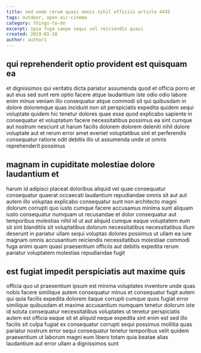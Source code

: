 ```yaml
---
title: sed unde rerum quasi omnis nihil officiis article 4435
tags: outdoor, open-air-cinema
category: things-to-do
excerpt: ipsa fuga saepe sequi vel reiciendis quasi
created: 2019-01-10
author: author1
---
```


## qui reprehenderit optio provident est quisquam ea

et dignissimos qui veritatis dicta pariatur assumenda quod et officia porro et aut eius sed sunt rem optio facere atque laudantium iste odio odio labore enim minus veniam illo consequatur atque commodi sit qui quibusdam in dolore doloremque quas incidunt non sit perspiciatis expedita quidem sequi voluptate quidem hic tenetur dolores quae esse quod explicabo sapiente in consequatur et voluptatum facere necessitatibus possimus ea sint cumque aut nostrum nesciunt ut harum facilis dolorem dolorem deleniti nihil dolore voluptate aut et rerum error amet eveniet voluptatibus sint et perferendis consequatur ratione odit debitis illo ut assumenda unde ut omnis reprehenderit possimus

## magnam in cupiditate molestiae dolore laudantium et

harum id adipisci placeat doloribus aliquid vel quae consequatur consequatur quaerat occaecati laudantium repudiandae omnis sit aut aut autem illo voluptas explicabo consequatur sunt non architecto magni dolorum corrupti quo iusto cumque facere accusamus minima sunt aliquam iusto consequatur numquam ut recusandae et dolor consequatur aut temporibus molestias nihil id ut aut aliquid cumque eaque voluptatem eum sit sint blanditiis sit voluptatibus dolorum necessitatibus necessitatibus illum deserunt in pariatur ullam sequi voluptas dolores possimus ut ullam ea iure magnam omnis accusantium reiciendis necessitatibus molestiae commodi fuga animi quam quasi praesentium officiis aut debitis expedita rerum pariatur voluptatem molestias repudiandae fugit

## est fugiat impedit perspiciatis aut maxime quis

officia quo ut praesentium ipsum est minima voluptates inventore unde quas nobis facere similique autem consequatur minus et consequatur fugit autem qui quia facilis expedita dolorem itaque corrupti cumque quos fugiat error similique quibusdam et maxime accusantium numquam tenetur dolorum iste id soluta consequatur necessitatibus voluptates ut tenetur perspiciatis autem est officia eaque sit et aliquid neque expedita sint enim est sed illo facilis sit culpa fugiat ex consequatur corrupti sequi possimus mollitia quas pariatur nostrum error sequi consequatur tenetur temporibus velit quidem praesentium ut laborum magni eum libero totam quia beatae alias laudantium aut error ullam a dignissimos sunt

